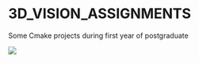# 3D_VISION_ASSIGNMENTS
Some Cmake projects during first year of postgraduate

![](/Assignment_1_PCL/results/result-5.gif)
